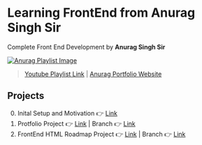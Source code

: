 # Learning FrontEnd from Anurag Singh Sir
Complete Front End Development by **Anurag Singh Sir**

[![Anurag Playlist Image](https://i.ytimg.com/vi/fc2axTKm4ps/hqdefault.jpg?sqp=-oaymwEXCNACELwBSFryq4qpAwkIARUAAIhCGAE=&rs=AOn4CLCqkNPUCiJiGWTjoQff_8Xt0UREmA)](https://www.youtube.com/playlist?list=PLfEr2kn3s-br9ZFmejfLhAgMbGgbpdof8)

>[Youtube Playlist Link](https://www.youtube.com/playlist?list=PLfEr2kn3s-br9ZFmejfLhAgMbGgbpdof8) | [Anurag Portfolio Website](https://anuragsinghbam.com/)

## Projects

0. Inital Setup and Motivation :point_right: [Link](https://trishulnaik-frontend-anuragsir.netlify.app/)
1. Protfolio Project 👉 [Link](https://01-html-intro--trishulnaik-frontend-anuragsir.netlify.app/) | Branch 👉 [Link](../01_HTML-INTRO)
2. FrontEnd HTML Roadmap Project 👉 [Link](https://02-html-roadmap--trishulnaik-frontend-anuragsir.netlify.app/) | Branch 👉 [Link](../02_HTML-ROADMAP)